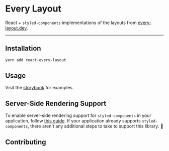 # Every Layout
React + `styled-components` implementations of the layouts from [every-layout.dev](https://every-layout.dev).

* * *

## Installation
```bash
yarn add react-every-layout
```

## Usage
Visit the [storybook](https://danscan.github.io/react-every-layout/storybook-static/?path=/story/box--simple-bordered-box) for examples.

## Server-Side Rendering Support
To enable server-side rendering support for `styled-components` in your application, follow [this guide](https://www.styled-components.com/docs/advanced#server-side-rendering). If your application already supports `styled-components`, there aren't any additional steps to take to support this library. 💅

## Contributing